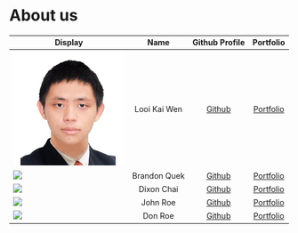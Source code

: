 # About us

Display | Name | Github Profile | Portfolio 
--------|:----:|:--------------:|:---------:
<img src="https://github.com/AY2021S1-CS2113-T16-1/tp/blob/master/docs/team/photos/kaiwen98.png" width="200"  /> | Looi Kai Wen | [Github](https://github.com/kaiwen98) | [Portfolio](https://github.com/AY2021S1-CS2113-T16-1/tp/blob/master/docs/team/kaiwen98.md)
![](https://via.placeholder.com/100.png?text=Photo) | Brandon Quek | [Github](https://github.com/bqxy) | [Portfolio](docs/team/bqxy.md)
![](https://via.placeholder.com/100.png?text=Photo) | Dixon Chai | [Github](https://github.com/dixoncwc) | [Portfolio](team/dixoncwc.md)
![](https://via.placeholder.com/100.png?text=Photo) | John Roe | [Github](https://github.com/) | [Portfolio](docs/team/johndoe.md)
![](https://via.placeholder.com/100.png?text=Photo) | Don Roe | [Github](https://github.com/) | [Portfolio](docs/team/johndoe.md)

